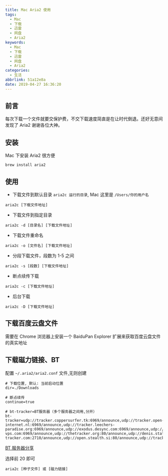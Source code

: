 ```yaml
---
title: Mac Aria2 使用
tags:
  - Mac
  - 下载
  - 迅雷
  - 网盘
  - Aria2
keywords:
  - Mac
  - 下载
  - 迅雷
  - 网盘
  - Aria2
categories:
  - 生活
abbrlink: 51a12e8a
date: 2019-04-27 16:36:20
---
```

## 前言
每次下载一个文件就要交保护费，不交下载速度简直是在让时代倒退。还好无意间发现了 Aria2 谢谢各位大神。

## 安装
Mac 下安装 Aria2 很方便
```
brew install aria2
```

## 使用

* 下载文件到默认目录 `aria2c 运行的目录`, Mac 这里是 `/Users/你的用户名`
```
aria2c [下载文件地址]
```

* 下载文件到指定目录
```
aria2c -d [目录名] [下载文件地址]
```

* 下载文件重命名
```
aria2c -o [文件名] [下载文件地址]
```

* 分段下载文件，段数为 1-5 之间
```
aria2c -s [段数] [下载文件地址]
```

* 断点续传下载
```
aria2c -c [下载文件地址]
```

* 后台下载
```
aria2c -D [下载文件地址]
```

## 下载百度云盘文件
需要在 Chrome 浏览器上安装一个 BaiduPan Explorer 扩展来获取百度云盘文件的真实地址

## 下载磁力链接、BT
配置 `~/.aria2/aria2.conf` 文件,无则创建

```
# 下载位置, 默认: 当前启动位置
dir=./Downloads

# 断点续传
continue=true

# bt-tracker=BT服务器（多个服务器之间用,分开）
bt-tracker=udp://tracker.coppersurfer.tk:6969/announce,udp://tracker.open-internet.nl:6969/announce,udp://tracker.leechers-paradise.org:6969/announce,udp://exodus.desync.com:6969/announce,udp://tracker.internetwarriors.net:1337/announce,udp://9.rarbg.to:2710/announce,udp://9.rarbg.me:2710/announce,udp://tracker.opentrackr.org:1337/announce,http://tracker3.itzmx.com:6961/announce,http://tracker1.itzmx.com:8080/announce,udp://open.demonii.si:1337/announce,udp://tracker.torrent.eu.org:451/announce,udp://tracker.cyberia.is:6969/announce,udp://tracker.tiny-vps.com:6969/announce,udp://thetracker.org:80/announce,udp://denis.stalker.upeer.me:6969/announce,udp://bt.xxx-tracker.com:2710/announce,udp://open.stealth.si:80/announce,udp://tracker.port443.xyz:6969/announce,udp://ipv4.tracker.harry.lu:80/announce
```

[BT 服务器分享](https://github.com/ngosang/trackerslist)  

选择前 20 即可  

```
aria2c [种子文件] 或 [磁力链接]
```

